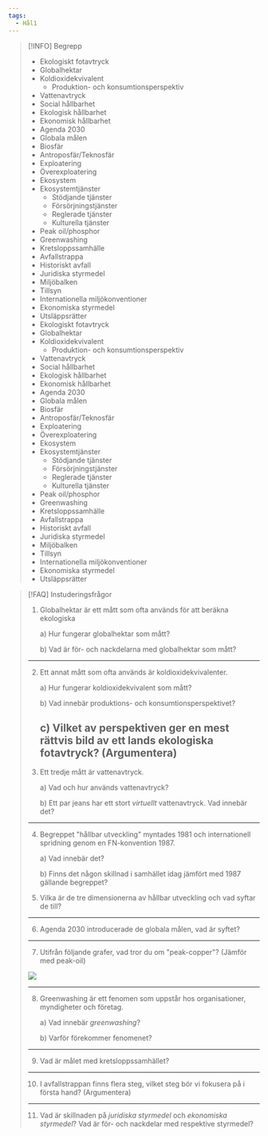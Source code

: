 ```yaml
---
tags:
  - Hål1
---
```


>[!INFO] Begrepp
>- Ekologiskt fotavtryck
> - Globalhektar
> - Koldioxidekvivalent
>     - Produktion- och konsumtionsperspektiv
> - Vattenavtryck
> - Social hållbarhet
> - Ekologisk hållbarhet
> - Ekonomisk hållbarhet
> - Agenda 2030
> - Globala målen
> - Biosfär
> - Antroposfär/Teknosfär
> - Exploatering
> - Överexploatering
> - Ekosystem
> - Ekosystemtjänster
>     - Stödjande tjänster
>     - Försörjningstjänster
>     - Reglerade tjänster
>     - Kulturella tjänster
> - Peak oil/phosphor
> - Greenwashing
> - Kretsloppssamhälle
> - Avfallstrappa
> - Historiskt avfall
> - Juridiska styrmedel
> - Miljöbalken
> - Tillsyn
> - Internationella miljökonventioner
> - Ekonomiska styrmedel
> - Utsläppsrätter
> - Ekologiskt fotavtryck
> - Globalhektar
> - Koldioxidekvivalent
>     - Produktion- och konsumtionsperspektiv
> - Vattenavtryck
> - Social hållbarhet
> - Ekologisk hållbarhet
> - Ekonomisk hållbarhet
> - Agenda 2030
> - Globala målen
> - Biosfär
> - Antroposfär/Teknosfär
> - Exploatering
> - Överexploatering
> - Ekosystem
> - Ekosystemtjänster
>     - Stödjande tjänster
>     - Försörjningstjänster
>     - Reglerade tjänster
>     - Kulturella tjänster
> - Peak oil/phosphor
> - Greenwashing
> - Kretsloppssamhälle
> - Avfallstrappa
> - Historiskt avfall
> - Juridiska styrmedel
> - Miljöbalken
> - Tillsyn
> - Internationella miljökonventioner
> - Ekonomiska styrmedel
> - Utsläppsrätter


>[!FAQ] Instuderingsfrågor
> 
> 1. Globalhektar är ett mått som ofta används för att beräkna ekologiska 
> 
>     a) Hur fungerar globalhektar som mått?
>     
>     b) Vad är för- och nackdelarna med globalhektar som mått?
>  ---
>  
> 2. Ett annat mått som ofta används är koldioxidekvivalenter.
> 
>     a) Hur fungerar koldioxidekvivalent som mått?
>     
>     b) Vad innebär produktions- och konsumtionsperspektivet?
>     
>     c) Vilket av perspektiven ger en mest rättvis bild av ett lands ekologiska fotavtryck? 
>     (Argumentera)
>    ---
> 3. Ett tredje mått är vattenavtryck.
> 
>     a) Vad och hur används vattenavtryck?
>     
>     b) Ett par jeans har ett stort *virtuellt* vattenavtryck. Vad innebär det?
> ---
> 4. Begreppet "hållbar utveckling" myntades 1981 och internationell spridning genom en FN-konvention 1987. 
> 
>     a) Vad innebär det?
>     
>     b) Finns det någon skillnad i samhället idag jämfört med 1987 gällande begreppet?
>    
> 5. Vilka är de tre dimensionerna av hållbar utveckling och vad syftar de till?
> ---
> 6. Agenda 2030 introducerade de globala målen, vad är syftet?
> ---
> 7. Utifrån följande grafer, vad tror du om "peak-copper"? (Jämför med peak-oil)
> 
> ![](https://hackmd.io/_uploads/rJaV63MlT.png)
> 
> ---
> 8. Greenwashing är ett fenomen som uppstår hos organisationer, myndigheter och företag.
> 
>     a) Vad innebär *greenwashing*?
>     
>     b) Varför förekommer fenomenet?
> 
> ---
> 9. Vad är målet med kretsloppssamhället?
> ---
> 10. I avfallstrappan finns flera steg, vilket steg bör vi fokusera på i första hand? (Argumentera)
> ---
> 11. Vad är skillnaden på *juridiska styrmedel* och *ekonomiska styrmedel*? Vad är för- och nackdelar med respektive styrmedel?

